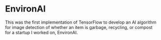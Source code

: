 # EnvironAI
This was the first implementation of TensorFlow to develop an AI algorithm for image detection of whether an item is garbage, recycling, or compost for a startup I worked on, EnvironAI.
